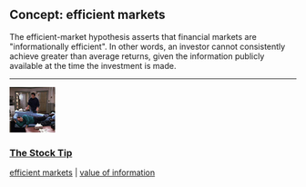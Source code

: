 ## Concept: efficient markets

The efficient-market hypothesis asserts that financial markets are "informationally efficient". In other words, an investor cannot consistently achieve greater than average returns, given the information publicly available at the time the investment is made.

<hr>
<div class="clip-listing">
<img src="media/icons/stock_tip_clip3.jpg" alt="The Stock Tip icon">

### [The Stock Tip](../clip/40/)

[efficient markets](/concept/efficient-markets/) | [value of information](/concept/value-of-information/)
</div>

